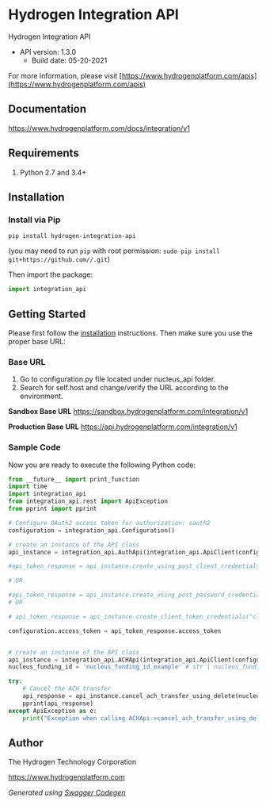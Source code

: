 # Hydrogen Integration API

Hydrogen Integration API
- API version: 1.3.0
  - Build date: 05-20-2021

For more information, please visit [https://www.hydrogenplatform.com/apis](https://www.hydrogenplatform.com/apis)

## Documentation

https://www.hydrogenplatform.com/docs/integration/v1

## Requirements

1. Python 2.7 and 3.4+

## Installation

### Install via Pip

```
pip install hydrogen-integration-api
```
(you may need to run `pip` with root permission: `sudo pip install git+https://github.com//.git`)

Then import the package:
```python
import integration_api 
```

## Getting Started

Please first follow the [installation](#installation) instructions. Then make sure you use the proper base URL:

### Base URL

1. Go to configuration.py file located under nucleus_api folder.
2. Search for self.host and change/verify the URL according to the environment.

**Sandbox Base URL**
https://sandbox.hydrogenplatform.com/integration/v1

**Production Base URL**
https://api.hydrogenplatform.com/integration/v1

### Sample Code
Now you are ready to execute the following Python code:

```python
from __future__ import print_function
import time
import integration_api
from integration_api.rest import ApiException
from pprint import pprint

# Configure OAuth2 access token for authorization: oauth2
configuration = integration_api.Configuration()

# create an instance of the API class
api_instance = integration_api.AuthApi(integration_api.ApiClient(configuration))

#api_token_response = api_instance.create_using_post_client_credentials("client_id", "password")

# OR

#api_token_response = api_instance.create_using_post_password_credentials("client_id","password", "username", "secret" )
# OR

# api_token_response = api_instance.create_client_token_credentials("client_id", "password", "client_token");

configuration.access_token = api_token_response.access_token


# create an instance of the API class
api_instance = integration_api.ACHApi(integration_api.ApiClient(configuration))
nucleus_funding_id = 'nucleus_funding_id_example' # str | nucleus_funding_id

try:
    # Cancel the ACH transfer
    api_response = api_instance.cancel_ach_transfer_using_delete(nucleus_funding_id)
    pprint(api_response)
except ApiException as e:
    print("Exception when calling ACHApi->cancel_ach_transfer_using_delete: %s\n" % e)

```

## Author
The Hydrogen Technology Corporation

https://www.hydrogenplatform.com

*Generated using [Swagger Codegen](https://github.com/swagger-api/swagger-codegen)*